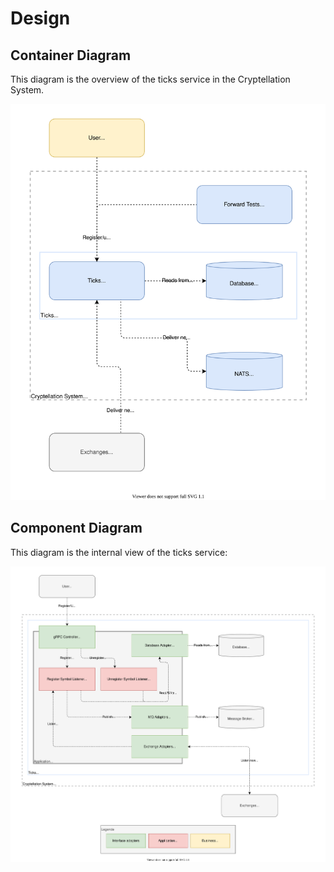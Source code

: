 # Design

## Container Diagram

This diagram is the overview of the ticks service in the Cryptellation System.

![Container Diagram](container-diagram.svg)

## Component Diagram

This diagram is the internal view of the ticks service:

![Component Diagram](component-diagram.svg)
